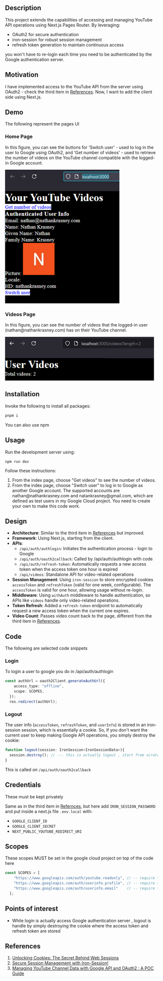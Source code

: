 <h2>Description</h2>
  <p>
    This project extends the capabilities of accessing and managing YouTube API operations using Next.js Pages Router. By leveraging:
    <ul>
      <li>OAuth2 for secure authentication</li>
      <li>iron-session for robust session management</li>
      <li>refresh token generation to maintain continuous access</li>
    </ul>
    you won't have to re-login each time you need to be authenticated by the Google authentication server.
  </p>

<h2>Motivation</h2>
  <p>
    I have implemented access to the YouTube API from the server using OAuth2 - check the third item in <a href='#references'>References</a>. Now, I want to add the client side using Next.js.
  </p>

<h2>Demo</h2>
  The following represent the pages UI

  <h3>Home Page</h3>
  <p>
    In this figure, you can see the buttons for 'Switch user' - used to log in the user to Google using OAuth2, and 'Get number of videos' - used to retrieve the number of videos on the YouTube channel compatible with the logged-in Google account.
  </p>
  <img src="./figs/main-page.png" alt="Home Page">

  <h3>Videos Page</h3>
  <p>
    In this figure, you can see the number of videos that the logged-in user (nathan@nathankrasney.com) has on their YouTube channel.
  </p>
  <img src="./figs/videos-page.png" alt="Videos Page">

<h2>Installation</h2>
Invoke the following to install all packages:

```bash
pnpm i 
```
You can also use npm

<h2>Usage</h2>
  <p>
    Run the development server using:
    <pre><code>npm run dev</code></pre>
    Follow these instructions:
    <ol>
      <li>From the index page, choose "Get videos" to see the number of videos.</li>
      <li>From the index page, choose "Switch user" to log in to Google as another Google account. The supported accounts are nathan@nathankrasney.com and natankrasney@gmail.com, which are defined as test users in my Google Cloud project. You need to create your own to make this code work.</li>
    </ol>
  </p>

<h2>Design</h2>
  <ul>
    <li><strong>Architecture</strong>: Similar to the third item in <a href='#references'>References</a> but improved.</li>
    <li><strong>Framework</strong>: Using Next.js, starting from the client.</li>
    <li><strong>APIs</strong>:
      <ul>
        <li><code>/api/auth/authlogin</code>: Initiates the authentication process - login to Google</li>
        <li><code>/api/auth/oauth2callback</code>: Called by /api/auth/authlogin with code </li>
        <li><code>/api/auth/refresh-token</code>: Automatically requests a new access token when the access token one hour is expired </li>
        <li><code>/api/videos</code>: Standalone API for video-related operations</li>
      </ul>
    </li>
    <li><strong>Session Management</strong>: Using <code>iron-session</code> to store encrypted cookies <code>accessToken</code> and <code>refreshToken</code> (valid for one week, configurable). The <code>accessToken</code> is valid for one hour, allowing usage without re-login.</li>
    <li><strong>Middleware</strong>: Using <code>withAuth</code> middleware to handle authentication, so APIs like <code>videos</code> handle only video-related operations.</li>
    <li><strong>Token Refresh</strong>: Added a <code>refresh-token</code> endpoint to automatically request a new access token when the current one expires.</li>
    <li><strong>Video Count</strong>: Passes video count back to the page, different from the third item in <a href='#references'>References</a>.</li>
  </ul>

<h2>Code</h2>
The following are selected code snippets

<h3>Login</h3>
To login a user to google you do in /api/auth/authlogin

```ts
const authUrl = oauth2Client.generateAuthUrl({
    access_type: "offline",
    scope: SCOPES,
  });
  res.redirect(authUrl);
```

<h3>Logout</h3>
  <p>The user info (<code>accessToken</code>, <code>refreshToken</code>, and <code>userInfo</code>) is stored in an iron-session session, which is essentially a cookie. So, if you don't want the current user to keep making Google API operations, you simply destroy the cookie:</p>


```ts
function logout(session: IronSession<IronSessionData>){
  session.destroy(); // --- this is actually logout , start from scratch
}
```
This is called on <code>/api/auth/oauth2callback</code>


<h2>Credentials</h2>
    These must be kept privately
    <p>Same as in the third item in <a href='#references'>Refernces</a>, but here add <code>IRON_SESSION_PASSWORD</code> and put inside a next.js file <code>.env.local</code> with:</p>
    <ul>
        <li><code>GOOGLE_CLIENT_ID</code></li>
        <li><code>GOOGLE_CLIENT_SECRET</code></li>
        <li><code>NEXT_PUBLIC_YOUTUBE_REDIRECT_URI</code></li>
    </ul>


<h2>Scopes</h2>
These scopes MUST be set in the google cloud project on top of the code here

```ts
const SCOPES = [
    "https://www.googleapis.com/auth/youtube.readonly", // -- require to get video list
    "https://www.googleapis.com/auth/userinfo.profile", // -- require to get user profile
    "https://www.googleapis.com/auth/userinfo.email"    // -- require to get user email
  ];
```

<h2>Points of interest</h2>
<ul>
<li>While login is actually access Google authentication server , logout is handle by simply destroying the cookie where the access token and refresh token are stored</li>
</ul>


<h2 id='references'>References</h2>
<ol>
<li><a href = 'https://youtu.be/FeWPqNC18ho?si=uKvrel6E0dYXoeAq'>Unlocking Cookies: The Secret Behind Web Sessions  </a></li>
<li><a href = 'https://www.youtube.com/watch?v=xuQJMZBb4AM'>  Secure Session Management with Iron-Session!  </a></li>
<li><a href='https://youtu.be/xrvYzZe_YC4'>Managing YouTube Channel Data with Google API and OAuth2 : A POC Guide</a></li>
</ol>